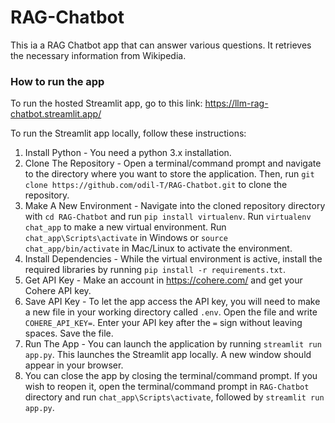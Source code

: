 # RAG-Chatbot

This ia a RAG Chatbot app that can answer various questions. It retrieves the necessary information from Wikipedia.

### How to run the app
To run the hosted Streamlit app, go to this link: https://llm-rag-chatbot.streamlit.app/

To run the Streamlit app locally, follow these instructions:

1. Install Python - You need a python 3.x installation.
2. Clone The Repository - Open a terminal/command prompt and navigate to the directory where you want to store the application. Then, run `git clone https://github.com/odil-T/RAG-Chatbot.git` to clone the repository.
3. Make A New Environment - Navigate into the cloned repository directory with `cd RAG-Chatbot` and run `pip install virtualenv`. Run `virtualenv chat_app` to make a new virtual environment. Run `chat_app\Scripts\activate` in Windows or `source chat_app/bin/activate` in Mac/Linux to activate the environment.
5. Install Dependencies - While the virtual environment is active, install the required libraries by running `pip install -r requirements.txt`.
6. Get API Key - Make an account in https://cohere.com/ and get your Cohere API key.
7. Save API Key - To let the app access the API key, you will need to make a new file in your working directory called `.env`. Open the file and write `COHERE_API_KEY=`. Enter your API key after the `=` sign without leaving spaces. Save the file.
8. Run The App - You can launch the application by running `streamlit run app.py`. This launches the Streamlit app locally. A new window should appear in your browser.
9. You can close the app by closing the terminal/command prompt. If you wish to reopen it, open the terminal/command prompt in `RAG-Chatbot` directory and run `chat_app\Scripts\activate`, followed by `streamlit run app.py`. 
